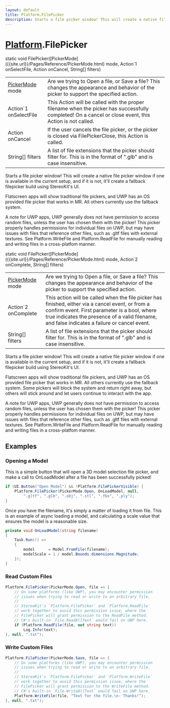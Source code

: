 ```yaml
---
layout: default
title: Platform.FilePicker
description: Starts a file picker window! This will create a native file picker window if one is available in the current setup, and if it is not, it'll create a fallback filepicker build using StereoKit's UI.  Flatscreen apps will show traditional file pickers, and UWP has an OS provided file picker that works in MR. All others currently use the fallback system.  A note for UWP apps, UWP generally does not have permission to access random files, unless the user has chosen them with the picker! This picker properly handles permissions for individual files on UWP, but may have issues with files that reference other files, such as .gltf files with external textures. See Platform.WriteFile and Platform.ReadFile for manually reading and writing files in a cross-platfom manner.
---
```

# [Platform]({{site.url}}/Pages/Reference/Platform.html).FilePicker

<div class='signature' markdown='1'>
static void FilePicker([PickerMode]({{site.url}}/Pages/Reference/PickerMode.html) mode, Action`1 onSelectFile, Action onCancel, String[] filters)
</div>

|  |  |
|--|--|
|[PickerMode]({{site.url}}/Pages/Reference/PickerMode.html) mode|Are we trying to Open a file, or Save a file?             This changes the appearance and behavior of the picker to support             the specified action.|
|Action`1 onSelectFile|This Action will be called with the             proper filename when the picker has successfully completed! On a             cancel or close event, this Action is not called.|
|Action onCancel|If the user cancels the file picker, or              the picker is closed via FilePickerClose, this Action is called.|
|String[] filters|A list of file extensions that the picker             should filter for. This is in the format of ".glb" and is case             insensitive.|

Starts a file picker window! This will create a native
file picker window if one is available in the current setup, and
if it is not, it'll create a fallback filepicker build using
StereoKit's UI.

Flatscreen apps will show traditional file pickers, and UWP has
an OS provided file picker that works in MR. All others currently
use the fallback system.

A note for UWP apps, UWP generally does not have permission to
access random files, unless the user has chosen them with the
picker! This picker properly handles permissions for individual
files on UWP, but may have issues with files that reference other
files, such as .gltf files with external textures. See
Platform.WriteFile and Platform.ReadFile for manually reading and
writing files in a cross-platfom manner.
<div class='signature' markdown='1'>
static void FilePicker([PickerMode]({{site.url}}/Pages/Reference/PickerMode.html) mode, Action`2 onComplete, String[] filters)
</div>

|  |  |
|--|--|
|[PickerMode]({{site.url}}/Pages/Reference/PickerMode.html) mode|Are we trying to Open a file, or Save a file?             This changes the appearance and behavior of the picker to support             the specified action.|
|Action`2 onComplete|This action will be called when the file             picker has finished, either via a cancel event, or from a confirm             event. First parameter is a bool, where true indicates the              presence of a valid filename, and false indicates a failure or              cancel event.|
|String[] filters|A list of file extensions that the picker             should filter for. This is in the format of ".glb" and is case             insensitive.|

Starts a file picker window! This will create a native
file picker window if one is available in the current setup, and
if it is not, it'll create a fallback filepicker build using
StereoKit's UI.

Flatscreen apps will show traditional file pickers, and UWP has
an OS provided file picker that works in MR. All others currently
use the fallback system. Some pickers will block the system and
return right away, but others will stick around and let users
continue to interact with the app.

A note for UWP apps, UWP generally does not have permission to
access random files, unless the user has chosen them with the
picker! This picker properly handles permissions for individual
files on UWP, but may have issues with files that reference other
files, such as .gltf files with external textures. See
Platform.WriteFile and Platform.ReadFile for manually reading and
writing files in a cross-platfom manner.




## Examples

### Opening a Model
This is a simple button that will open a 3D model selection
file picker, and make a call to OnLoadModel after a file has
been successfully picked!
```csharp
if (UI.Button("Open Model") && !Platform.FilePickerVisible) {
	Platform.FilePicker(PickerMode.Open, OnLoadModel, null,
		".gltf", ".glb", ".obj", ".stl", ".fbx", ".ply");
}
```
Once you have the filename, it's simply a matter of loading it
from file. This is an example of async loading a model, and
calculating a scale value that ensures the model is a reasonable
size.
```csharp
private void OnLoadModel(string filename)
{
	Task.Run(() =>
	{
		model      = Model.FromFile(filename);
		modelScale = 1 / model.Bounds.dimensions.Magnitude;
	});
}
```
### Read Custom Files
```csharp
Platform.FilePicker(PickerMode.Open, file => {
	// On some platforms (like UWP), you may encounter permission
	// issues when trying to read or write to an arbitrary file.
	//
	// StereoKit's `Platform.FilePicker` and `Platform.ReadFile`
	// work together to avoid this permission issue, where the
	// FilePicker will grant permission to the ReadFile method.
	// C#'s built-in `File.ReadAllText` would fail on UWP here.
	if (Platform.ReadFile(file, out string text))
		Log.Info(text);
}, null, ".txt");
```
### Write Custom Files
```csharp
Platform.FilePicker(PickerMode.Save, file => {
	// On some platforms (like UWP), you may encounter permission
	// issues when trying to read or write to an arbitrary file.
	//
	// StereoKit's `Platform.FilePicker` and `Platform.WriteFile`
	// work together to avoid this permission issue, where the
	// FilePicker will grant permission to the WriteFile method.
	// C#'s built-in `File.WriteAllText` would fail on UWP here.
	Platform.WriteFile(file, "Text for the file.\n- Thanks!");
}, null, ".txt");
```

